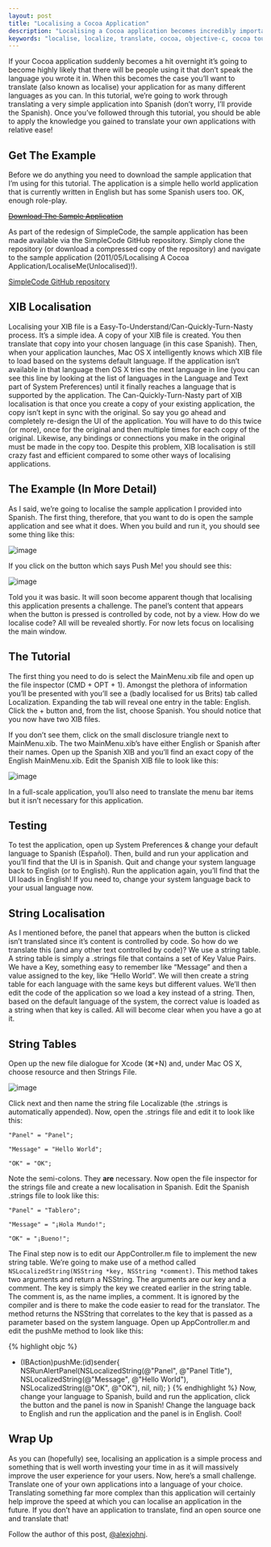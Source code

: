 ```yaml
---
layout: post
title: "Localising a Cocoa Application"
description: "Localising a Cocoa application becomes incredibly important as your application becomes popular. Fortunately, Apple makes it easy to localise applications into other languages"
keywords: "localise, localize, translate, cocoa, objective-c, cocoa touch, mac os x, iOS, spanish"
---
```

If your Cocoa application suddenly becomes a hit overnight it’s going to become highly likely that there will be people using it that don’t speak the language you wrote it in. When this becomes the case you’ll want to translate (also known as localise) your application for as many different languages as you can. In this tutorial, we’re going to work through translating a very simple application into Spanish (don’t worry, I’ll provide the Spanish). Once you’ve followed through this tutorial, you should be able to apply the knowledge you gained to translate your own applications with relative ease!

<!--more-->

Get The Example
---------------

Before we do anything you need to download the sample application that I’m using for this tutorial. The application is a simple hello world application that is currently written in English but has some Spanish users too. OK, enough role-play.

<del>[Download The Sample Application](http://cl.ly/2H2f240b471r0Q0k3Z1C)</del>

As part of the redesign of SimpleCode, the sample application has been made available via the SimpleCode GitHub repository. Simply clone the repository (or download a compressed copy of the repository) and navigate to the sample application (2011/05/Localising A Cocoa Application/LocaliseMe(Unlocalised)!). 

[SimpleCode GitHub repository](https://github.com/alexjohnj/simplecode-sample-source)

XIB Localisation
----------------

Localising your XIB file is a Easy-To-Understand/Can-Quickly-Turn-Nasty process. It’s a simple idea. A copy of your XIB file is created. You then translate that copy into your chosen language (in this case Spanish). Then, when your application launches, Mac OS X intelligently knows which XIB file to load based on the systems default language. If the application isn’t available in that language then OS X tries the next language in line (you can see this line by looking at the list of languages in the Language and Text part of System Preferences) until it finally reaches a language that is supported by the application. The Can-Quickly-Turn-Nasty part of XIB localisation is that once you create a copy of your existing application, the copy isn’t kept in sync with the original. So say you go ahead and completely re-design the UI of the application. You will have to do this twice (or more), once for the original and then multiple times for each copy of the original. Likewise, any bindings or connections you make in the original must be made in the copy too. Despite this problem, XIB localisation is still crazy fast and efficient compared to some other ways of localising applications.

The Example (In More Detail)
----------------------------

As I said, we’re going to localise the sample application I provided into Spanish. The first thing, therefore, that you want to do is open the sample application and see what it does. When you build and run it, you should see some thing like this:

![image](/images/posts/2011/05/localisingACocoaApplication/localiseme_main_window.png?w=139&h=194)

If you click on the button which says Push Me! you should see this:

![image](/images/posts/2011/05/localisingACocoaApplication/localiseme_panel_view.png?w=437&h=163)

Told you it was basic. It will soon become apparent though that localising this application presents a challenge. The panel’s content that appears when the button is pressed is controlled by code, not by a view. How do we localise code? All will be revealed shortly. For now lets focus on localising the main window.

The Tutorial
------------

The first thing you need to do is select the MainMenu.xib file and open up the file inspector (CMD + OPT + 1). Amongst the plethora of information you’ll be presented with you’ll see a (badly localised for us Brits) tab called Localization. Expanding the tab will reveal one entry in the table: English. Click the + button and, from the list, choose Spanish. You should notice that you now have two XIB files.

If you don’t see them, click on the small disclosure triangle next to MainMenu.xib. The two MainMenu.xib’s have either English or Spanish after their names. Open up the Spanish XIB and you’ll find an exact copy of the English MainMenu.xib. Edit the Spanish XIB file to look like this:

![image](/images/posts/2011/05/localisingACocoaApplication/localised_xib_file.png?w=195&h=248)

In a full-scale application, you’ll also need to translate the menu bar items but it isn’t necessary for this application.

Testing 
-------

To test the application, open up System Preferences & change your default language to Spanish (Español). Then, build and run your application and you’ll find that the UI is in Spanish. Quit and change your system language back to English (or to English). Run the application again, you’ll find that the UI loads in English! If you need to, change your system language back to your usual language now.

String Localisation
-------------------

As I mentioned before, the panel that appears when the button is clicked isn’t translated since it’s content is controlled by code. So how do we translate this (and any other text controlled by code)? We use a string table. A string table is simply a .strings file that contains a set of Key Value Pairs. We have a Key, something easy to remember like “Message”  and then a value assigned to the key, like “Hello World”. We will then create a string table for each language with the same keys but different values. We’ll then edit the code of the application so we load a key instead of a string. Then, based on the default language of the system, the correct value is loaded as a string when that key is called. All will become clear when you have a go at it.

String Tables
-------------

Open up the new file dialogue for Xcode (⌘+N) and, under Mac OS X, choose resource and then Strings File.

![image](/images/posts/2011/05/localisingACocoaApplication/creating_string_table.png?w=600&h=375)

Click next and then name the string file Localizable (the .strings is automatically appended). Now, open the .strings file and edit it to look like this:

	"Panel" = "Panel";

	"Message" = "Hello World";

	"OK" = "OK";

Note the semi-colons. They **are** necessary. Now open the file inspector for the strings file and create a new localisation in Spanish. Edit the Spanish .strings file to look like this:

	"Panel" = "Tablero";

	"Message" = "¡Hola Mundo!";

	"OK" = "¡Bueno!";

The Final step now is to edit our AppController.m file to implement the new string table. We’re going to make use of a method called `NSLocalizedString(NSString *key, NSString *comment)`. This method takes two arguments and return a NSString. The arguments are our key and a comment. The key is simply the key we created earlier in the string table. The comment is, as the name implies, a comment. It is ignored by the compiler and is there to make the code easier to read for the translator. The method returns the NSString that correlates to the key that is passed as a parameter based on the system language. Open up AppController.m and edit the pushMe method to look like this:

{% highlight objc %}
- (IBAction)pushMe:(id)sender{
	NSRunAlertPanel(NSLocalizedString(@"Panel", @"Panel Title"),  
					NSLocalizedString(@"Message", @"Hello World"), 
					NSLocalizedString(@"OK", @"OK"), 
					nil, 
					nil); 
}
{% endhighlight %}
Now, change your language to Spanish, build and run the application, click the button and the panel is now in Spanish! Change the language back to English and run the application and the panel is in English. Cool!

Wrap Up
-------

As you can (hopefully) see, localising an application is a simple process and something that is well worth investing your time in as it will massively improve the user experience for your users. Now, here’s a small challenge. Translate one of your own applications into a language of your choice. Translating something far more complex than this application will certainly help improve the speed at which you can localise an application in the future. If you don’t have an application to translate, find an open source one and translate that!

Follow the author of this post, [@alexjohnj](http://twitter.com/alexjohnj).